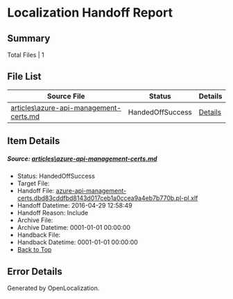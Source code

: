 # <a name='report-top'></a> Localization Handoff Report

## Summary
 Total Files | 1

## File List
 Source File | Status | Details 
 ----------- | ------ | ------- 
 [articles\azure-api-management-certs.md](https://github.com/OpenLocalizationTest/azuretest/blob/a7db8d8778db72c61bea7d2bab926d027d9a9871/articles/azure-api-management-certs.md) | HandedOffSuccess | [Details](#bbbceb7f21402e47f92189d99d9eb90fddcc07686314)

## Item Details
##### <a name='bbbceb7f21402e47f92189d99d9eb90fddcc07686314'></a> Source: [articles\azure-api-management-certs.md](https://github.com/OpenLocalizationTest/azuretest/blob/a7db8d8778db72c61bea7d2bab926d027d9a9871/articles/azure-api-management-certs.md)
* Status: HandedOffSuccess
* Target File: 
* Handoff File: [azure-api-management-certs.dbd83cddfbd8143d017ceb1a0ccea9a4eb7b770b.pl-pl.xlf](https://github.com/OpenLocalizationTest/azuretest.handoff/blob/ec130f2e5b17eda060b7ecfd8f69558d86bc5935/ol-handoff/OpenLocalizationTestOrg/azure-content-plpl-test/master/ht/azure-api-management-certs.dbd83cddfbd8143d017ceb1a0ccea9a4eb7b770b.pl-pl.xlf)
* Handoff Datetime: 2016-04-29 12:58:49
* Handoff Reason: Include
* Archive File: 
* Archive Datetime: 0001-01-01 00:00:00
* Handback File: 
* Handback Datetime: 0001-01-01 00:00:00
* [Back to Top](#report-top)


## Error Details

Generated by OpenLocalization.
